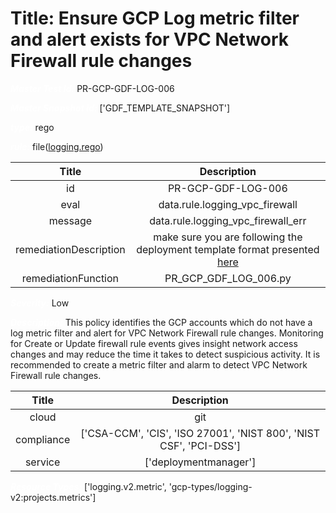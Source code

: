 



# Title: Ensure GCP Log metric filter and alert exists for VPC Network Firewall rule changes


***<font color="white">Master Test Id:</font>*** PR-GCP-GDF-LOG-006

***<font color="white">Master Snapshot Id:</font>*** ['GDF_TEMPLATE_SNAPSHOT']

***<font color="white">type:</font>*** rego

***<font color="white">rule:</font>*** file([logging.rego])  
  
  
  
  

|Title|Description|
| :---: | :---: |
|id|PR-GCP-GDF-LOG-006|
|eval|data.rule.logging_vpc_firewall|
|message|data.rule.logging_vpc_firewall_err|
|remediationDescription|make sure you are following the deployment template format presented <a href='https://cloud.google.com/logging/docs/reference/v2/rest/v2/projects.metrics' target='_blank'>here</a>|
|remediationFunction|PR_GCP_GDF_LOG_006.py|


***<font color="white">Severity:</font>*** Low

***<font color="white">Description:</font>*** This policy identifies the GCP accounts which do not have a log metric filter and alert for VPC Network Firewall rule changes. Monitoring for Create or Update firewall rule events gives insight network access changes and may reduce the time it takes to detect suspicious activity. It is recommended to create a metric filter and alarm to detect VPC Network Firewall rule changes.  
  
  

|Title|Description|
| :---: | :---: |
|cloud|git|
|compliance|['CSA-CCM', 'CIS', 'ISO 27001', 'NIST 800', 'NIST CSF', 'PCI-DSS']|
|service|['deploymentmanager']|


***<font color="white">Resource Types:</font>*** ['logging.v2.metric', 'gcp-types/logging-v2:projects.metrics']


[logging.rego]: https://github.com/prancer-io/prancer-compliance-test/tree/master/google/iac/logging.rego
